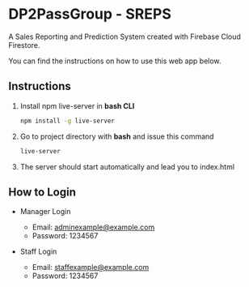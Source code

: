# DP2PassGroup - SREPS
A Sales Reporting and Prediction System created with Firebase Cloud Firestore.

You can find the instructions on how to use this web app below.

## Instructions

1. Install npm live-server in **bash CLI**

   ```bash
   npm install -g live-server
   ```

2. Go to project directory with **bash** and issue this command

   ```bash
   live-server
   ```

3. The server should start automatically and lead you to index.html 



## How to Login
* Manager Login
  * Email: adminexample@example.com
  * Password: 1234567

* Staff Login
  * Email: staffexample@example.com
  * Password: 1234567



# 

